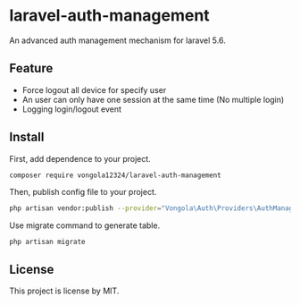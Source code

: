 # laravel-auth-management
An advanced auth management mechanism for laravel 5.6.

## Feature
- Force logout all device for specify user
- An user can only have one session at the same time (No multiple login)
- Logging login/logout event

## Install
First, add dependence to your project.
```bash
composer require vongola12324/laravel-auth-management
```
Then, publish config file to your project.  
```bash
php artisan vendor:publish --provider="Vongola\Auth\Providers\AuthManagementServiceProvider"
```
Use migrate command to generate table.
```
php artisan migrate
```

## License
This project is license by MIT.
